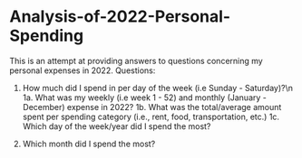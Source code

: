 # Analysis-of-2022-Personal-Spending
This is an attempt at providing answers to questions concerning my personal expenses in 2022.
Questions:
1. How much did I spend in per day of the week (i.e Sunday - Saturday)?\n
1a. What was my weekly (i.e week 1 - 52) and monthly (January - December) expense in 2022? 
1b. What was the total/average amount spent per spending category (i.e., rent, food, transportation, etc.)
1c. Which day of the week/year did I spend the most?

2. Which month did I spend the most?
